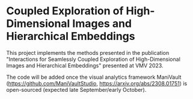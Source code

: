 # Coupled Exploration of High-Dimensional Images and Hierarchical Embeddings

This project implements the methods presented in the publication "Interactions for Seamlessly Coupled Exploration of High-Dimensional Images and Hierarchical Embeddings" presented at VMV 2023.

The code will be added once the visual analytics framework ManiVault (https://github.com/ManiVaultStudio, https://arxiv.org/abs/2308.01751) is open-sourced (expected late September/early October).
